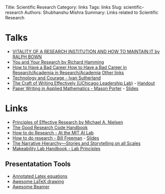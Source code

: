 Title: Scientific Research
Category: links
Tags: links
Slug: scientific-research
Authors: Shubhanshu Mishra
Summary: Links related to Scientific Research

# Talks

* [VITALITY OF A RESEARCH INSTITUTION AND HOW TO MAINTAIN IT by RALPH BOWN](https://maceip.github.io/bell-labs-innovation/)
* [You and Your Research by Richard Hamming](https://www.cs.virginia.edu/~robins/YouAndYourResearch.html)
* [How to Have a Bad Career How to Have a Bad Career in Research/Academia in Research/Academia](https://people.eecs.berkeley.edu/~pattrsn/talks/BadCareer.pdf) [Other links](https://people.eecs.berkeley.edu/~pattrsn/talks/nontech.html)
* [Technology and Courage - Ivan Sutherland](https://cseweb.ucsd.edu/~wgg/smli_ps-1.pdf)
* [The Craft of Writing Effectively (UChicago Leadership Lab)](https://youtu.be/vtIzMaLkCaM) - [Handout](https://cpb-us-w2.wpmucdn.com/u.osu.edu/dist/5/7046/files/2014/10/UnivChic_WritingProg-1grt232.pdf)
* [Paper Writing in Applied Mathematics - Mason Porter](https://www.youtube.com/watch?v=oNgqQyF0GfY) - [Slides](https://www.slideshare.net/masonporter/paper-writing-in-applied-mathematics-slightly-updated-slides)

# Links

* [Principles of Effective Research by Michael A. Nielsen](https://michaelnielsen.org/blog/principles-of-effective-research/)
* [The Good Research Code Handbook](https://goodresearch.dev/)
* [How to do Research - At the MIT AI Lab](https://dspace.mit.edu/bitstream/handle/1721.1/41487/AI_WP_316.pdf)
* [How to do research - Bill Freeman](http://people.csail.mit.edu/billf/www/papers/doresearch.pdf) - [Slides](http://people.csail.mit.edu/billf/talks/10minFreeman2013.pdf)
* [The Narrative Hierarchy—Stories and Storytelling on all Scales](https://pdodds.w3.uvm.edu/writings/2015-06-04narrative-hierarchy/)
* [Makeability Lab Handbook - Lab Principles](https://docs.google.com/document/d/1YiiDsfpiolpXjUTj8xWrQwQQUzqrfqT9bocOpaYDrtI/edit?tab=t.0#heading=h.67pak1did5de)

## Presentatation Tools
* [Annotated Latex equations](https://github.com/synercys/annotated_latex_equations)
* [Awesome LaTeX drawing](https://github.com/xinychen/awesome-latex-drawing)
* [Awesome Beamer](https://github.com/xinychen/awesome-beamer)
